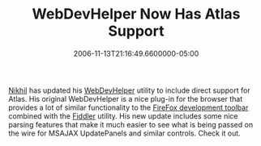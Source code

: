 ﻿---
title: WebDevHelper Now Has Atlas Support
date: "2006-11-13T21:16:49.6600000-05:00"
description: Nikhil has updated his WebDevHelper utility to include direct support for Atlas. His original WebDevHelper is a nice plug-in for the browser that provides a lot of similar functionality to the Firefox development toolbar combined with the Fiddler utility.
featuredImage: img/webdevhelper-now-has-atlas-support-featured.png
---

[Nikhil](http://www.nikhilk.net/) has updated his [WebDevHelper](http://www.nikhilk.net/WebDevHelperHTTPTracingUpdates.aspx) utility to include direct support for Atlas. His original WebDevHelper is a nice plug-in for the browser that provides a lot of similar functionality to the [FireFox development toolbar](https://addons.mozilla.org/firefox/60) combined with the [Fiddler](http://www.fiddlertool.com/) utility. His new update includes some nice parsing features that make it much easier to see what is being passed on the wire for MSAJAX UpdatePanels and similar controls. Check it out.

